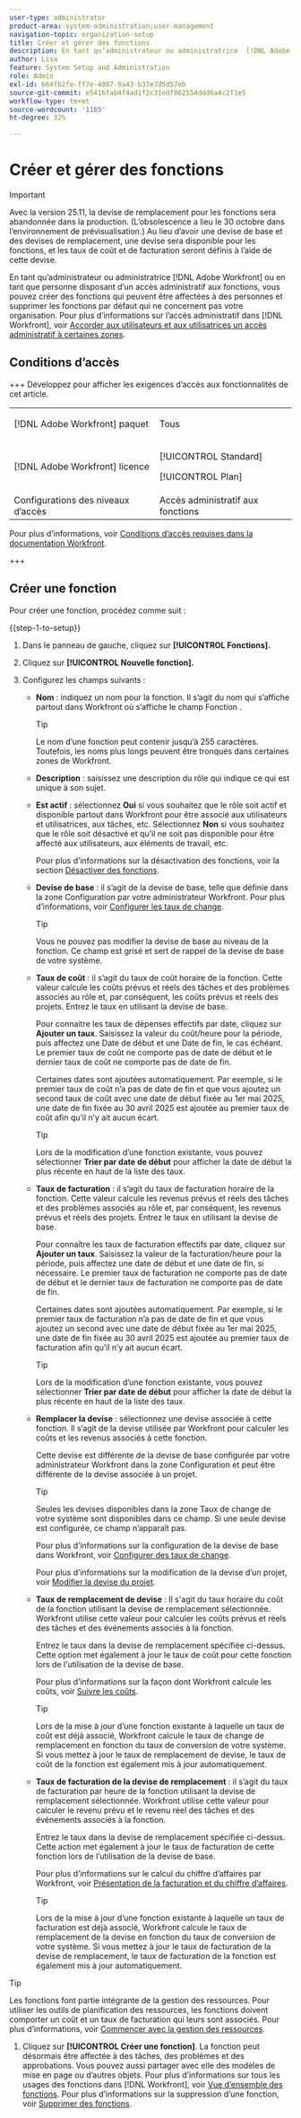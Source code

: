 ```yaml
---
user-type: administrator
product-area: system-administration;user-management
navigation-topic: organization-setup
title: Créer et gérer des fonctions
description: En tant qu’administrateur ou administratrice  [!DNL Adobe Workfront]  ou en tant que personne disposant d’un accès administratif aux fonctions, vous pouvez créer des fonctions qui peuvent être affectées à des personnes et supprimer les fonctions par défaut qui ne concernent pas votre organisation.
author: Lisa
feature: System Setup and Administration
role: Admin
exl-id: 664fb2fe-ff7e-4807-9a43-b37e7d5d57eb
source-git-commit: e5416fab4f4ad1f2c31edf962554ddd6a4c2f1e5
workflow-type: tm+mt
source-wordcount: '1165'
ht-degree: 32%

---
```


# Créer et gérer des fonctions

<!-- Audited: 1/2024 -->

<!--DON'T DELETE, DRAFT OR HIDE THIS ARTICLE. IT IS LINKED TO THE PRODUCT, THROUGH THE CONTEXT SENSITIVE HELP LINKS.-->

>[!IMPORTANT]
>
>Avec la version 25.11, la devise de remplacement pour les fonctions sera abandonnée dans la production. (L’obsolescence a lieu le 30 octobre dans l’environnement de prévisualisation.) Au lieu d’avoir une devise de base et des devises de remplacement, une devise sera disponible pour les fonctions, et les taux de coût et de facturation seront définis à l’aide de cette devise.

En tant qu’administrateur ou administratrice [!DNL Adobe Workfront] ou en tant que personne disposant d’un accès administratif aux fonctions, vous pouvez créer des fonctions qui peuvent être affectées à des personnes et supprimer les fonctions par défaut qui ne concernent pas votre organisation. Pour plus d’informations sur l’accès administratif dans [!DNL Workfront], voir [Accorder aux utilisateurs et aux utilisatrices un accès administratif à certaines zones](../../../administration-and-setup/add-users/configure-and-grant-access/grant-users-admin-access-certain-areas.md).

## Conditions d’accès

+++ Développez pour afficher les exigences d’accès aux fonctionnalités de cet article.

<table style="table-layout:auto"> 
 <col> 
 <col> 
 <tbody> 
  <tr> 
   <td>[!DNL Adobe Workfront] paquet</td> 
   <td><p>Tous</p></td> 
  </tr> 
  <tr> 
   <td>[!DNL Adobe Workfront] licence</td> 
   <td><p>[!UICONTROL Standard]</p>
       <p>[!UICONTROL Plan]</p></td>
  </tr> 
  <tr> 
   <td>Configurations des niveaux d’accès</td> 
   <td>Accès administratif aux fonctions</td>
  </tr> 
 </tbody> 
</table>

Pour plus d’informations, voir [Conditions d’accès requises dans la documentation Workfront](/help/quicksilver/administration-and-setup/add-users/access-levels-and-object-permissions/access-level-requirements-in-documentation.md).

+++

## Créer une fonction

Pour créer une fonction, procédez comme suit :

{{step-1-to-setup}}

1. Dans le panneau de gauche, cliquez sur **[!UICONTROL Fonctions].**
1. Cliquez sur **[!UICONTROL Nouvelle fonction].**
1. Configurez les champs suivants :

   * **Nom** : indiquez un nom pour la fonction. Il s’agit du nom qui s’affiche partout dans Workfront où s’affiche le champ Fonction .

     >[!TIP]
     >
     >Le nom d’une fonction peut contenir jusqu’à 255 caractères. Toutefois, les noms plus longs peuvent être tronqués dans certaines zones de Workfront.

   * **Description** : saisissez une description du rôle qui indique ce qui est unique à son sujet.
   * **Est actif** : sélectionnez **Oui** si vous souhaitez que le rôle soit actif et disponible partout dans Workfront pour être associé aux utilisateurs et utilisatrices, aux tâches, etc. Sélectionnez **Non** si vous souhaitez que le rôle soit désactivé et qu’il ne soit pas disponible pour être affecté aux utilisateurs, aux éléments de travail, etc.

     Pour plus d’informations sur la désactivation des fonctions, voir la section [Désactiver des fonctions](/help/quicksilver/administration-and-setup/set-up-workfront/organizational-setup/deactivate-job-roles.md).

   * **Devise de base** : il s’agit de la devise de base, telle que définie dans la zone Configuration par votre administrateur Workfront. Pour plus d’informations, voir [Configurer les taux de change](/help/quicksilver/administration-and-setup/manage-workfront/exchange-rates/set-up-exchange-rates.md).

     >[!TIP]
     >
     >Vous ne pouvez pas modifier la devise de base au niveau de la fonction. Ce champ est grisé et sert de rappel de la devise de base de votre système.

   * **Taux de coût** : il s’agit du taux de coût horaire de la fonction. Cette valeur calcule les coûts prévus et réels des tâches et des problèmes associés au rôle et, par conséquent, les coûts prévus et réels des projets. Entrez le taux en utilisant la devise de base.

     Pour connaitre les taux de dépenses effectifs par date, cliquez sur **Ajouter un taux**. Saisissez la valeur du coût/heure pour la période, puis affectez une Date de début et une Date de fin, le cas échéant. Le premier taux de coût ne comporte pas de date de début et le dernier taux de coût ne comporte pas de date de fin.

     Certaines dates sont ajoutées automatiquement. Par exemple, si le premier taux de coût n’a pas de date de fin et que vous ajoutez un second taux de coût avec une date de début fixée au 1er mai 2025, une date de fin fixée au 30 avril 2025 est ajoutée au premier taux de coût afin qu’il n’y ait aucun écart.

     >[!TIP]
     >
     >Lors de la modification d’une fonction existante, vous pouvez sélectionner **Trier par date de début** pour afficher la date de début la plus récente en haut de la liste des taux.

   * **Taux de facturation** : il s’agit du taux de facturation horaire de la fonction. Cette valeur calcule les revenus prévus et réels des tâches et des problèmes associés au rôle et, par conséquent, les revenus prévus et réels des projets. Entrez le taux en utilisant la devise de base.

     Pour connaître les taux de facturation effectifs par date, cliquez sur **Ajouter un taux**. Saisissez la valeur de la facturation/heure pour la période, puis affectez une date de début et une date de fin, si nécessaire. Le premier taux de facturation ne comporte pas de date de début et le dernier taux de facturation ne comporte pas de date de fin.

     Certaines dates sont ajoutées automatiquement. Par exemple, si le premier taux de facturation n’a pas de date de fin et que vous ajoutez un second avec une date de début fixée au 1er mai 2025, une date de fin fixée au 30 avril 2025 est ajoutée au premier taux de facturation afin qu’il n’y ait aucun écart.

     >[!TIP]
     >
     >Lors de la modification d’une fonction existante, vous pouvez sélectionner **Trier par date de début** pour afficher la date de début la plus récente en haut de la liste des taux.

   * **Remplacer la devise** : sélectionnez une devise associée à cette fonction. Il s’agit de la devise utilisée par Workfront pour calculer les coûts et les revenus associés à cette fonction.

     Cette devise est différente de la devise de base configurée par votre administrateur Workfront dans la zone Configuration et peut être différente de la devise associée à un projet.

     >[!TIP]
     >
     >Seules les devises disponibles dans la zone Taux de change de votre système sont disponibles dans ce champ. Si une seule devise est configurée, ce champ n’apparaît pas.

     Pour plus d’informations sur la configuration de la devise de base dans Workfront, voir [Configurer des taux de change](/help/quicksilver/administration-and-setup/manage-workfront/exchange-rates/set-up-exchange-rates.md).

     Pour plus d’informations sur la modification de la devise d’un projet, voir [Modifier la devise du projet](/help/quicksilver/manage-work/projects/project-finances/change-project-currency.md).

   * **Taux de remplacement de devise** : Il s&#39;agit du taux horaire du coût de la fonction utilisant la devise de remplacement sélectionnée. Workfront utilise cette valeur pour calculer les coûts prévus et réels des tâches et des événements associés à la fonction.

     Entrez le taux dans la devise de remplacement spécifiée ci-dessus. Cette option met également à jour le taux de coût pour cette fonction lors de l&#39;utilisation de la devise de base.

     Pour plus d’informations sur la façon dont Workfront calcule les coûts, voir [Suivre les coûts](/help/quicksilver/manage-work/projects/project-finances/track-costs.md).

     >[!TIP]
     >
     >Lors de la mise à jour d’une fonction existante à laquelle un taux de coût est déjà associé, Workfront calcule le taux de change de remplacement en fonction du taux de conversion de votre système. Si vous mettez à jour le taux de remplacement de devise, le taux de coût de la fonction est également mis à jour automatiquement.

   * **Taux de facturation de la devise de remplacement** : il s’agit du taux de facturation par heure de la fonction utilisant la devise de remplacement sélectionnée. Workfront utilise cette valeur pour calculer le revenu prévu et le revenu réel des tâches et des événements associés à la fonction.

     Entrez le taux dans la devise de remplacement spécifiée ci-dessus. Cette action met également à jour le taux de facturation de cette fonction lors de l’utilisation de la devise de base.

     Pour plus d’informations sur le calcul du chiffre d’affaires par Workfront, voir [Présentation de la facturation et du chiffre d’affaires](/help/quicksilver/manage-work/projects/project-finances/billing-and-revenue-overview.md).

     >[!TIP]
     >
     >Lors de la mise à jour d’une fonction existante à laquelle un taux de facturation est déjà associé, Workfront calcule le taux de remplacement de la devise en fonction du taux de conversion de votre système. Si vous mettez à jour le taux de facturation de la devise de remplacement, le taux de facturation de la fonction est également mis à jour automatiquement.

<!--
   <table style="table-layout:auto"> 
    <col> 
    <col> 
    <tbody> 
     <tr> 
      <td role="rowheader">[!UICONTROL Name]</td> 
      <td> <p>Indicate a name for the job role. This is the name that displays everywhere in [!DNL Workfront] where the [!UICONTROL Job Role] field displays. </p> <p>Tip: The name of a job role may contain up to 255 characters. However, longer names might be truncated in certain areas of [!DNL Workfront]. </p> </td> 
     </tr>
     <tr> 
      <td role="rowheader">[!UICONTROL Description]</td> 
      <td>Enter a description for the role that indicates what is unique about it. </td> 
     </tr> 
     <tr data-mc-conditions=""> 
      <td role="rowheader"><span>[!UICONTROL Is Active]</span> </td> 
      <td> 
       <ul> 
        <li> <p>Select <b>[!UICONTROL Yes]</b> if you want the role to be active and available everywhere in [!DNL Workfront] to be associated with users, work items, etc. </p> </li> 
        <li> <p>Select <b>[!UICONTROL No]</b>, if you want the role to be deactivated and not available to assign to users, work items, etc. </p> </li> 
       </ul> <p><span>For information about deactivating job roles, see</span> <a href="../../../administration-and-setup/set-up-workfront/organizational-setup/deactivate-job-roles.md" class="MCXref xref">Deactivate job roles</a>. </p> </td> 
     </tr>
     <tr data-mc-conditions=""> 
      <td role="rowheader"><span>[!UICONTROL Base Currency]</span> </td> 
      <td> <p><span>This is the [!UICONTROL Base Currency], as set in the [!UICONTROL Setup] area by your Workfront administrator. For information, see</span> <a href="../../../administration-and-setup/manage-workfront/exchange-rates/set-up-exchange-rates.md" class="MCXref xref">Set up exchange rates</a> .</p> <p>Tip: <span>You cannot edit the [!UICONTROL Base Currency] at the job role level. This field is dimmed and serves as a reminder for what the base currency is for your system.</span> </p> </td> 
     </tr> 
     <tr> 
      <td role="rowheader">[!UICONTROL Cost Rate]</td> 
      <td><p>This is the cost per hour rate of the job role. This value calculates the planned and the actual costs of tasks and issues associated with the role, and ultimately the planned and actual costs of the projects. Enter the rate using the [!UICONTROL Base Currency].</p> 
      <p>For date effective cost rates, click <strong>[!UICONTROL Add Rate]</strong>. Enter the value of the cost/hour for the time period, and assign a [!UICONTROL Start Date] and [!UICONTROL End Date] as needed. The first cost rate will not have a start date and the last cost rate will not have an end date.</p> <p>Some dates are added automatically. For example, if the first cost rate does not have an end date, and you add a second cost rate with a start date of May 1, 2023, an end date of April 30, 2023 is added to the first cost rate so that no gaps exist.</p> <p>Tip: When editing an existing job role, you can select <strong>Sort by start date</strong> to see the most recent start date at the top of the rate list.</p></td> 
     </tr> 
     <tr> 
      <td role="rowheader">[!UICONTROL Billing Rate] </td> 
      <td><p>This is the billing per hour rate of the job role. This value calculates the planned and actual revenues of tasks and issues associated with the role, and ultimately the planned and actual revenues of the projects. Enter the rate using the [!UICONTROL Base Currency].</p> <p>For date effective billing rates, click <strong>[!UICONTROL Add Rate]</strong>. Enter the value of the billing/hour for the time period, and assign a [!UICONTROL Start Date] and [!UICONTROL End Date] as needed. The first billing rate will not have a start date and the last billing rate will not have an end date.</p> <p>Some dates are added automatically. For example, if the first billing rate does not have an end date, and you add a second with a start date of May 1, 2023, an end date of April 30, 2023 is added to the first billing rate so that no gaps exist.</p> <p>Tip: When editing an existing job role, you can select <strong>Sort by start date</strong> to see the most recent start date at the top of the rate list.</p> </td> 
     </tr> 
     <tr data-mc-conditions=""> 
      <td role="rowheader"><span>[!UICONTROL Override Currency]</span> </td> 
      <td>
        <p>Select a currency associated with this job role. This is the currency that [!DNL Workfront] uses for calculating costs and revenue associated with this job role. </p> 
        <p><span>This is different than the [!UICONTROL Base Currency] set up by your [!DNL Workfront] administrator in the [!UICONTROL Setup] area, and can be different than the currency associated with a project.</span> </p> 
        <p>Tip: Only currencies available in the [!UICONTROL Exchange Rates] area in your system are available in this field. If you only have one currency set up, this field is does not appear.</p> 
       <p><span>For information about setting up the [!UICONTROL Base Currency] in [!DNL Workfront], see</span> <a href="../../../administration-and-setup/manage-workfront/exchange-rates/set-up-exchange-rates.md" class="MCXref xref">Set up exchange rates</a>.</p> <p><span>For information about changing the currency of a project, see</span> <a href="../../../manage-work/projects/project-finances/change-project-currency.md" class="MCXref xref">Change the project currency</a>.</p> </td> 
     </tr> 
     <tr data-mc-conditions=""> 
      <td role="rowheader"><span>[!UICONTROL Override Currency Cost Rate]</span> </td> 
      <td>
        <p>This is the cost per hour rate of the job role using the selected [!UICONTROL Override Currency]. [!DNL Workfront] uses this value to calculate the planned and the actual costs of tasks and issues associated with the job role. </p> 
        <p><span>Enter the rate in the [!UICONTROL Override Currency] specified above. This also updates the Cost Rate for this job role when using the [!UICONTROL Base Currency].</span> </p> 
        <p>For information about how [!DNL Workfront] calculates cost, see <a href="../../../manage-work/projects/project-finances/track-costs.md" class="MCXref xref">Track costs</a>.</p> 
       <p>Tip: When updating an existing job role that already has a Cost Rate associated with it, [!DNL Workfront] calculates the [!UICONTROL Override Currency] rate based on the conversion rate in your system. If you update the [!UICONTROL Override Currency Cost Rate], the Cost Rate of the job role also updates automatically.</p> </td> 
     </tr> 
     <tr data-mc-conditions=""> 
      <td role="rowheader"><span>[!UICONTROL Override Currency Billing Rate]</span> </td> 
      <td>
        <p>This is the billing per hour rate of the job role using the selected [!UICONTROL Override Currency]. [!DNL Workfront] uses this value to calculate the planned and the actual revenue of tasks and issues associated with the job role. </p>
        <p><span>Enter the rate in the [!UICONTROL Override Currency] specified above. This also updates the Billing Rateate for this job role when using the [!UICONTROL Base Currency].</span> </p>
        <p>For information about how [!DNL Workfront] calculates revenue, see <a href="../../../manage-work/projects/project-finances/billing-and-revenue-overview.md" class="MCXref xref">Overview of Billing and Revenue</a>.</p>
        <p>Tip: When updating an existing job role that already has a Billing Rate associated with it, [!DNL Workfront] calculates the Override Currency rate based on the conversion rate in your system. If you update the Override Currency Billing Rate, the Billing Rate of the job role also updates automatically. </p>
       </td>
     </tr> 
    </tbody> 
   </table>
-->

>[!TIP]
>
>Les fonctions font partie intégrante de la gestion des ressources. Pour utiliser les outils de planification des ressources, les fonctions doivent comporter un coût et un taux de facturation qui leurs sont associés. Pour plus d’informations, voir [Commencer avec la gestion des ressources](../../../resource-mgmt/resource-mgmt-overview/get-started-resource-management.md).

1. Cliquez sur **[!UICONTROL Créer une fonction]**. La fonction peut désormais être affectée à des tâches, des problèmes et des approbations. Vous pouvez aussi partager avec elle des modèles de mise en page ou d’autres objets. Pour plus d’informations sur tous les usages des fonctions dans [!DNL Workfront], voir [Vue d’ensemble des fonctions](../../../administration-and-setup/set-up-workfront/organizational-setup/job-role-overview.md). Pour plus d’informations sur la suppression d’une fonction, voir [Supprimer des fonctions](../../../administration-and-setup/set-up-workfront/organizational-setup/delete-job-roles.md).

<!--
<div data-mc-conditions="QuicksilverOrClassic.Draft mode">
<h2>Delete a job role</h2>
<ol data-mc-continue="false">
<li value="1">Click the <strong>Main Menu</strong> icon <img src="assets/main-menu-icon.png"> in the upper-right corner of Adobe Workfront, then click <strong>Setup</strong> <img src="assets/gear-icon-settings.png">.</li>
<li value="2">Click<strong>Job Roles.</strong></li>
<li value="3">Select the job role that you want to delete, then click <strong>Delete.</strong></li>
<li value="4">If there are any objects (users, tasks, issues) that are assigned to the job role, do one of the following:<br>
<ul>
<li><p><strong>Replace the job role with a different job role:</strong> Select the new job role from the drop-down list.</p><p>Any current and past resource allocations that are associated with the deleted job role are transferred to the job role that you select.</p><p>Users who have only one job role assigned to them are reassigned to the job role that you select; users who have a secondary job role assigned to them are not reassigned to the job role that you select.</p></li>
<li><p><strong>Delete the job role and its resource allocation:</strong> Select<strong>None</strong> from the drop-down list.</p><note type="important">
Deleting a job role deletes all current and past resource allocation related to that job role for all projects.
</note><p>​For example, if a task or issue is assigned to only that job role, the task or issue is unassigned after the job role is deleted.</p></li>
</ul></li>
<li value="5">Click  <strong>Yes, Delete It</strong>. </li>
</ol>
</div>
-->

